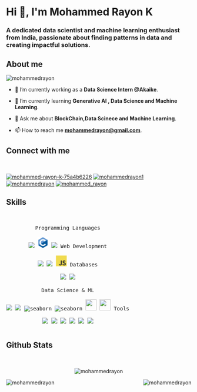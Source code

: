 <h1 align="left">Hi 👋, I'm Mohammed Rayon K</h1>
<h3 align="left">A dedicated data scientist and machine learning enthusiast from India, passionate about finding patterns in data and creating impactful solutions.</h3>
<h2>About me </h2>
<p align="left"> <img src="https://komarev.com/ghpvc/?username=mohammedrayon&label=Profile%20views&color=0e75b6&style=flat" alt="mohammedrayon" /> </p>

- 🏢 I’m currently working as a **Data Science Intern @Akaike**.
  
- 🌱 I’m currently learning **Generative AI , Data Science and Machine Learning**.

- 💬 Ask me about **BlockChain,Data Scinece and Machine Learning**.

- 📫 How to reach me **mohammedrayon@gmail.com**.

<h2 align="left">Connect with me</h2>
<br>
<p align="left">
<a href="https://linkedin.com/in/mohammed-rayon-k-75a4b6226" target="blank"><img align="center" src="https://raw.githubusercontent.com/rahuldkjain/github-profile-readme-generator/master/src/images/icons/Social/linked-in-alt.svg" alt="mohammed-rayon-k-75a4b6226" height="30" width="40" /></a>
<a href="https://kaggle.com/mohammedrayon1" target="blank"><img align="center" src="https://raw.githubusercontent.com/rahuldkjain/github-profile-readme-generator/master/src/images/icons/Social/kaggle.svg" alt="mohammedrayon1" height="30" width="40" /></a>
<a href="https://www.hackerrank.com/mohammedrayon" target="blank"><img align="center" src="https://raw.githubusercontent.com/rahuldkjain/github-profile-readme-generator/master/src/images/icons/Social/hackerrank.svg" alt="mohammedrayon" height="30" width="40" /></a>
<a href="https://www.leetcode.com/mohammed_rayon" target="blank"><img align="center" src="https://raw.githubusercontent.com/rahuldkjain/github-profile-readme-generator/master/src/images/icons/Social/leet-code.svg" alt="mohammed_rayon" height="30" width="40" /></a>
</p>
<h2> Skills </h2>
<br>
<div>
  <p style="display: inline-block;" align="center">
    <kbd>
      <kbd height="50px" >Programming Languages</kbd>
      <br>
      <br>
      <img width="30px" src="https://cdn.jsdelivr.net/gh/devicons/devicon/icons/python/python-original.svg" /> 
      <img width="30px" src="https://raw.githubusercontent.com/devicons/devicon/master/icons/c/c-original.svg" /> 
      <img width="30px" src="https://seeklogo.com/images/J/java-logo-7F8B35BAB3-seeklogo.com.png" /> 
    </kbd>
    <kbd height="50px" >
      <kbd height="50px">Web Development</kbd>
      <br>
      <br>
      <img width="30px" src="https://cdn.jsdelivr.net/gh/devicons/devicon/icons/html5/html5-original.svg" /> 
      <img width="30px" src="https://cdn.jsdelivr.net/gh/devicons/devicon/icons/css3/css3-plain-wordmark.svg" />
      <img width="30px" src="https://raw.githubusercontent.com/devicons/devicon/master/icons/javascript/javascript-original.svg"/>
    </kbd>
    <kbd height="50px">
      <kbd>Databases</kbd>
      <br>
      <br>
      <img width="30px" src="https://cdn.jsdelivr.net/gh/devicons/devicon/icons/mysql/mysql-plain.svg" />
      <img width="30px" src="https://cdn.jsdelivr.net/gh/devicons/devicon/icons/mongodb/mongodb-plain.svg" />
    </kbd>
    <br>
    <br>
    <kbd height="50px" >
      <kbd>Data Science & ML</kbd>
      <br>
      <br>
      <img width="30px" src="https://cdn.jsdelivr.net/gh/devicons/devicon/icons/numpy/numpy-original.svg" />
      <img width="30px" src="https://cdn.jsdelivr.net/gh/devicons/devicon/icons/pandas/pandas-original.svg" />
      <img src="https://seaborn.pydata.org/_images/logo-mark-lightbg.svg" alt="seaborn" width="30" height="30"/>
      <img src="https://seeklogo.com/images/M/matplotlib-logo-7676870AC0-seeklogo.com.png" alt="seaborn" width="30" height="30"/>
      <img width="30px"  height = "30px" src="https://upload.wikimedia.org/wikipedia/commons/0/05/Scikit_learn_logo_small.svg" />
      <img width="30px"  height = "30px" src="https://seeklogo.com/images/F/flask-logo-44C507ABB7-seeklogo.com.png" />
    </kbd>
    <kbd height="50px">
      <kbd>Tools</kbd>
      <br>
      <br>
      <img width="30px" src="https://cdn.jsdelivr.net/gh/devicons/devicon/icons/vscode/vscode-original.svg" />
      <img width="30px" src="https://cdn.jsdelivr.net/gh/devicons/devicon/icons/jupyter/jupyter-original.svg" />
      <img width="30px" src="https://seeklogo.com/images/P/pycharm-logo-51B1427388-seeklogo.com.png" />	
      <img width="30px" src="https://seeklogo.com/images/J/jetbrains-intellij-idea-logo-CA1D5DC51F-seeklogo.com.png" />	
      <img width="30px" src="https://seeklogo.com/images/T/tableau-software-logo-F1CE2CA54A-seeklogo.com.png" />
      <img width="30px" src="https://seeklogo.com/images/G/git-logo-CD8D6F1C09-seeklogo.com.png" />
      
  </kbd>
<h2> Github Stats</h2>
<br>
<p align ="center" ><img align ="center" src="https://github-readme-stats.vercel.app/api/top-langs?username=mohammedrayon&show_icons=true&locale=en&layout=compact" alt="mohammedrayon" /></p>
<p align = "left"><img align="left" src="https://github-readme-stats.vercel.app/api?username=mohammedrayon&show_icons=true&locale=en" alt="mohammedrayon" /></p>

<p align ="right"><img align = "right"src="https://github-readme-streak-stats.herokuapp.com/?user=mohammedrayon&" alt="mohammedrayon" /></p>
